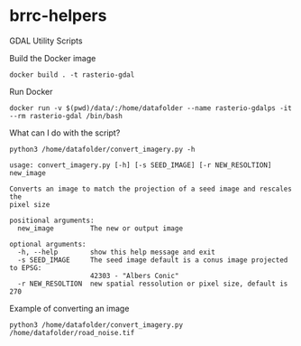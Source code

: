 # brrc-helpers
GDAL Utility Scripts


Build the Docker image
```
docker build . -t rasterio-gdal
```


Run Docker
```Shell
docker run -v $(pwd)/data/:/home/datafolder --name rasterio-gdalps -it --rm rasterio-gdal /bin/bash
```


What can I do with the script?
```Shell
python3 /home/datafolder/convert_imagery.py -h
```

```Shell
usage: convert_imagery.py [-h] [-s SEED_IMAGE] [-r NEW_RESOLTION] new_image

Converts an image to match the projection of a seed image and rescales the
pixel size

positional arguments:
  new_image         The new or output image

optional arguments:
  -h, --help        show this help message and exit
  -s SEED_IMAGE     The seed image default is a conus image projected to EPSG:
                    42303 - "Albers Conic"
  -r NEW_RESOLTION  new spatial ressolution or pixel size, default is 270
```



Example of converting an image
```Shell
python3 /home/datafolder/convert_imagery.py /home/datafolder/road_noise.tif
```
